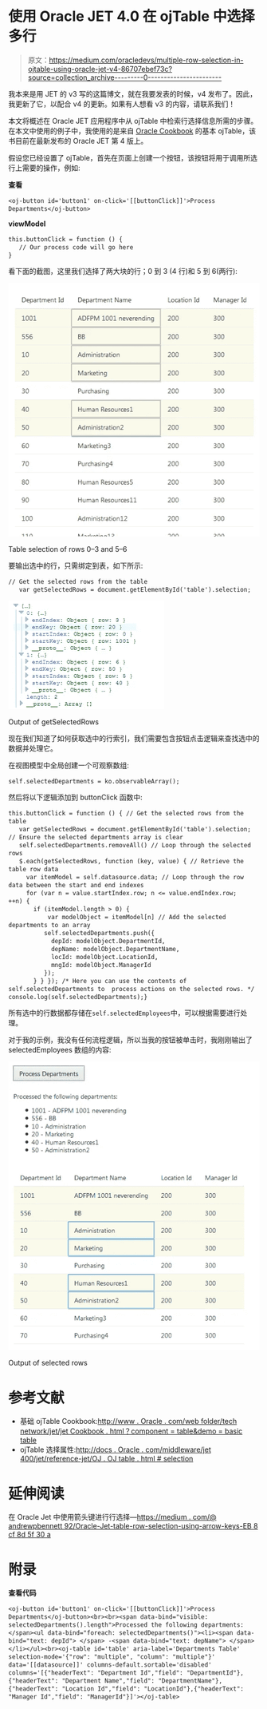 # 使用 Oracle JET 4.0 在 ojTable 中选择多行

> 原文：<https://medium.com/oracledevs/multiple-row-selection-in-ojtable-using-oracle-jet-v4-86707ebef73c?source=collection_archive---------0----------------------->

我本来是用 JET 的 v3 写的这篇博文，就在我要发表的时候，v4 发布了。因此，我更新了它，以配合 v4 的更新。如果有人想看 v3 的内容，请联系我们！

本文将概述在 Oracle JET 应用程序中从 ojTable 中检索行选择信息所需的步骤。在本文中使用的例子中，我使用的是来自 [Oracle Cookbook](http://www.oracle.com/webfolder/technetwork/jet/jetCookbook.html?component=table&demo=basicTable) 的基本 ojTable，该书目前在最新发布的 Oracle JET 第 4 版上。

假设您已经设置了 ojTable，首先在页面上创建一个按钮，该按钮将用于调用所选行上需要的操作，例如:

**查看**

```
<oj-button id='button1' on-click='[[buttonClick]]'>Process Departments</oj-button>
```

**viewModel**

```
this.buttonClick = function () {
   // Our process code will go here
}
```

看下面的截图，这里我们选择了两大块的行；0 到 3 (4 行)和 5 到 6(两行):

![](img/385676375de1ffc2a0fca993a896fbb3.png)

Table selection of rows 0–3 and 5–6

要输出选中的行，只需绑定到表，如下所示:

```
// Get the selected rows from the table
   var getSelectedRows = document.getElementById('table').selection;
```

![](img/63ed907c9a4ae8bb999f090e324a52f4.png)

Output of getSelectedRows

现在我们知道了如何获取选中的行索引，我们需要包含按钮点击逻辑来查找选中的数据并处理它。

在视图模型中全局创建一个可观察数组:

```
self.selectedDepartments = ko.observableArray();
```

然后将以下逻辑添加到 buttonClick 函数中:

```
this.buttonClick = function () { // Get the selected rows from the table
   var getSelectedRows = document.getElementById('table').selection; // Ensure the selected departments array is clear
   self.selectedDepartments.removeAll() // Loop through the selected rows
   $.each(getSelectedRows, function (key, value) { // Retrieve the table row data
     var itemModel = self.datasource.data; // Loop through the row data between the start and end indexes
     for (var n = value.startIndex.row; n <= value.endIndex.row;     ++n) {
       if (itemModel.length > 0) {
           var modelObject = itemModel[n] // Add the selected departments to an array
          self.selectedDepartments.push({
            depId: modelObject.DepartmentId,
            depName: modelObject.DepartmentName,
            locId: modelObject.LocationId,
            mngId: modelObject.ManagerId
          });
       } } }); /* Here you can use the contents of self.selectedDepartments to  process actions on the selected rows. */ console.log(self.selectedDepartments);}
```

所有选中的行数据都存储在`self.selectedEmployees`中，可以根据需要进行处理。

对于我的示例，我没有任何流程逻辑，所以当我的按钮被单击时，我刚刚输出了 selectedEmployees 数组的内容:

![](img/f620ac4d4b5fb3f825f1e6568b7c8bb5.png)

Output of selected rows

# **参考文献**

*   基础 ojTable Cookbook:[http://www . Oracle . com/web folder/tech network/jet/jet Cookbook . html？component = table&demo = basic table](http://www.oracle.com/webfolder/technetwork/jet/jetCookbook.html?component=table&demo=basicTable)
*   ojTable 选择属性:[http://docs . Oracle . com/middleware/jet 400/jet/reference-jet/OJ . OJ table . html # selection](http://docs.oracle.com/middleware/jet400/jet/reference-jet/oj.ojTable.html#selection)

# **延伸阅读**

在 Oracle Jet 中使用箭头键进行行选择—[https://medium . com/@ andrewpbennett 92/Oracle-Jet-table-row-selection-using-arrow-keys-EB 8 cf 8d 5f 30 a](/@andrewpbennett92/oracle-jet-table-row-selection-using-arrow-keys-eb8cf8d5f30a)

# 附录

**查看代码**

```
<oj-button id='button1' on-click='[[buttonClick]]'>Process Departments</oj-button><br><br><span data-bind="visible: selectedDepartments().length">Processed the following departments:</span><ul data-bind="foreach: selectedDepartments()"><li><span data-bind="text: depId"> </span> -<span data-bind="text: depName"> </span></li></ul><br><oj-table id='table' aria-label='Departments Table' selection-mode='{"row": "multiple", "column": "multiple"}'  data='[[datasource]]' columns-default.sortable='disabled' columns='[{"headerText": "Department Id","field": "DepartmentId"},{"headerText": "Department Name","field": "DepartmentName"},{"headerText": "Location Id","field": "LocationId"},{"headerText": "Manager Id","field": "ManagerId"}]'></oj-table>
```